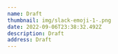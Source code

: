 ```yaml
---
name: Draft
thumbnail: img/slack-emoji-1-.png
date: 2022-09-06T23:38:32.492Z
description: Draft
address: Draft
---
```

